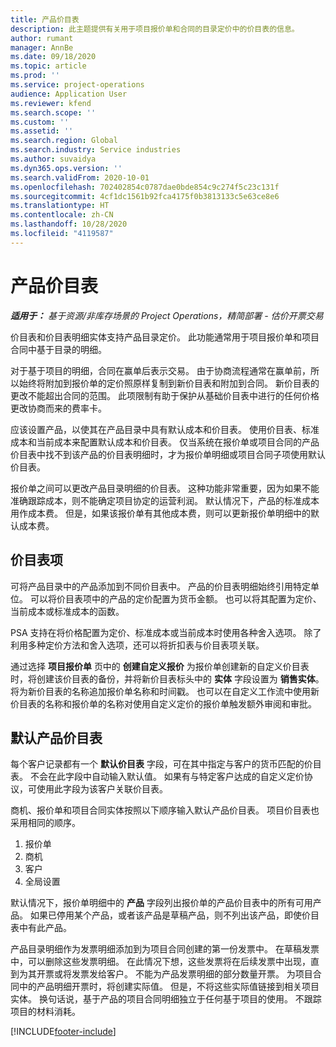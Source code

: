 ```yaml
---
title: 产品价目表
description: 此主题提供有关用于项目报价单和合同的目录定价中的价目表的信息。
author: rumant
manager: AnnBe
ms.date: 09/18/2020
ms.topic: article
ms.prod: ''
ms.service: project-operations
audience: Application User
ms.reviewer: kfend
ms.search.scope: ''
ms.custom: ''
ms.assetid: ''
ms.search.region: Global
ms.search.industry: Service industries
ms.author: suvaidya
ms.dyn365.ops.version: ''
ms.search.validFrom: 2020-10-01
ms.openlocfilehash: 702402854c0787dae0bde854c9c274f5c23c131f
ms.sourcegitcommit: 4cf1dc1561b92fca4175f0b3813133c5e63ce8e6
ms.translationtype: HT
ms.contentlocale: zh-CN
ms.lasthandoff: 10/28/2020
ms.locfileid: "4119587"
---
```

# <a name="product-price-lists"></a>产品价目表

_**适用于：** 基于资源/非库存场景的 Project Operations，精简部署 - 估价开票交易_

价目表和价目表明细实体支持产品目录定价。 此功能通常用于项目报价单和项目合同中基于目录的明细。

对于基于项目的明细，合同在赢单后表示交易。 由于协商流程通常在赢单前，所以始终将附加到报价单的定价照原样复制到新价目表和附加到合同。 新价目表的更改不能超出合同的范围。 此项限制有助于保护从基础价目表中进行的任何价格更改协商而来的费率卡。

应该设置产品，以使其在产品目录中具有默认成本和价目表。 使用价目表、标准成本和当前成本来配置默认成本和价目表。 仅当系统在报价单或项目合同的产品价目表中找不到该产品的价目表明细时，才为报价单明细或项目合同子项使用默认价目表。

报价单之间可以更改产品目录明细的价目表。 这种功能非常重要，因为如果不能准确跟踪成本，则不能确定项目协定的运营利润。 默认情况下，产品的标准成本用作成本费。 但是，如果该报价单有其他成本费，则可以更新报价单明细中的默认成本费。

## <a name="price-list-items"></a>价目表项

可将产品目录中的产品添加到不同价目表中。 产品的价目表明细始终引用特定单位。 可以将价目表项中的产品的定价配置为货币金额。 也可以将其配置为定价、当前成本或标准成本的函数。

PSA 支持在将价格配置为定价、标准成本或当前成本时使用各种舍入选项。 除了利用多种定价方法和舍入选项，还可以将折扣表与价目表项关联。 

通过选择 **项目报价单** 页中的 **创建自定义报价** 为报价单创建新的自定义价目表时，将创建该价目表的备份，并将新价目表标头中的 **实体** 字段设置为 **销售实体**。 将为新价目表的名称追加报价单名称和时间戳。 也可以在自定义工作流中使用新价目表的名称和报价单的名称对使用自定义定价的报价单触发额外审阅和审批。

 
## <a name="default-product-price-list"></a>默认产品价目表
每个客户记录都有一个 **默认价目表** 字段，可在其中指定与客户的货币匹配的价目表。 不会在此字段中自动输入默认值。 如果有与特定客户达成的自定义定价协议，可使用此字段为该客户关联价目表。

商机、报价单和项目合同实体按照以下顺序输入默认产品价目表。 项目价目表也采用相同的顺序。

1.  报价单
2.  商机​​
3.  客户
4.  全局设置 

默认情况下，报价单明细中的 **产品** 字段列出报价单的产品价目表中的所有可用产品。 如果已停用某个产品，或者该产品是草稿产品，则不列出该产品，即使价目表中有此产品。 

产品目录明细作为发票明细添加到为项目合同创建的第一份发票中。 在草稿发票中，可以删除这些发票明细。 在此情况下想，这些发票将在后续发票中出现，直到为其开票或将发票发给客户。 不能为产品发票明细的部分数量开票。 为项目合同中的产品明细开票时，将创建实际值。 但是，不将这些实际值链接到相关项目实体。 换句话说，基于产品的项目合同明细独立于任何基于项目的使用。 不跟踪项目的材料消耗。


[!INCLUDE[footer-include](../includes/footer-banner.md)]